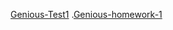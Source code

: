 [Genious-Test1](https://arturchuniak.github.io/genious-homework/Genious-Test1/)
.[Genious-homework-1](https://arturchuniak.github.io/Genious-homework-1/)
